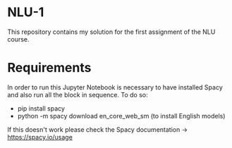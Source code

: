 # NLU-1
This repository contains my solution for the first assignment of the NLU course.


# Requirements
In order to run this Jupyter Notebook is necessary to have installed Spacy and also run all the block in sequence.
To do so:
- pip install spacy
- python -m spacy download en_core_web_sm (to install English models)

If this doesn't work please check the Spacy documentation -> https://spacy.io/usage 
